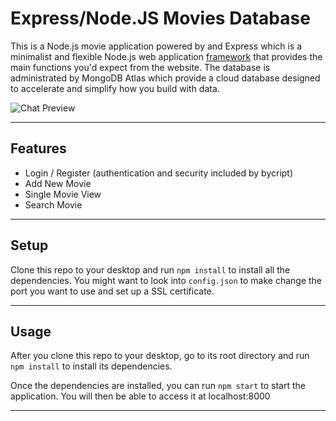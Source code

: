 Express/Node.JS Movies Database
===========

This is a Node.js movie application powered by and Express which is a minimalist and flexible Node.js web application <u>framework</u> that provides the main functions you'd expect from the website. The database is administrated by MongoDB Atlas which provide a cloud database designed to accelerate and simplify how you build with data.

![Chat Preview](https://github.com/josearangoj/node_movie_database_1/blob/main/img/home.png)

---

## Features

- Login / Register (authentication  and security included by bycript)
- Add New Movie
- Single Movie View
- Search Movie

---

## Setup

Clone this repo to your desktop and run `npm install` to install all the dependencies. You might want to look into `config.json` to make change the port you want to use and set up a SSL certificate.

---

## Usage

After you clone this repo to your desktop, go to its root directory and run `npm install` to install its dependencies.

Once the dependencies are installed, you can run  `npm start` to start the application. You will then be able to access it at localhost:8000

---
